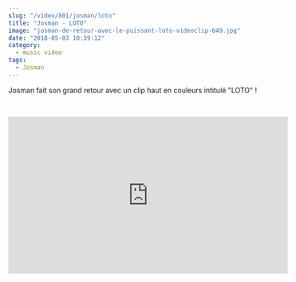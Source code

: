 ```yaml
--- 
slug: "/video/801/josman/loto"
title: "Josman - LOTO"
image: "josman-de-retour-avec-le-puissant-loto-videoclip-649.jpg"
date: "2018-05-03 10:39:12"
category:
  - music video
tags:
  - Josman
---
```

<p>Josman fait son grand retour avec un clip haut en couleurs intitulé "LOTO" !</p><br/><p><iframe width="560" height="315" src="https://www.youtube.com/embed/-EWrTj5Jpuc" frameborder="0" allow="autoplay; encrypted-media" allowfullscreen></iframe></p>